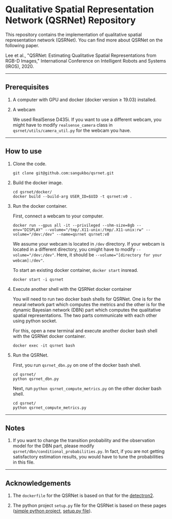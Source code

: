# Qualitative Spatial Representation Network (QSRNet) Repository

This repository contains the implementation of qualitative spatial representation network (QSRNet). You can find more about QSRNet on the following paper.

Lee et al., "QSRNet: Estimating Qualitative Spatial Representations from RGB-D Images," International Conference on Intelligent Robots and Systems (IROS), 2020.

---------------

## Prerequisites

1. A computer with GPU and docker (docker version ≥ 19.03) installed.

2. A webcam

    We used RealSense D435i. If you want to use a different webcam, you might have to modify ``realsense_camera`` class in ``qsrnet/utils/camera_util.py`` for the webcam you have.

---------------

## How to use

1. Clone the code.

    ```
    git clone git@github.com:sangukbo/qsrnet.git
    ```

2. Build the docker image.

    ```
    cd qsrnet/docker/
    docker build --build-arg USER_ID=$UID -t qsrnet:v0 .
    ```

3. Run the docker container.

    First, connect a webcam to your computer.

    ```
    docker run --gpus all -it --privileged --shm-size=8gb --env="DISPLAY" --volume="/tmp/.X11-unix:/tmp/.X11-unix:rw" --volume="/dev:/dev" --name=qsrnet qsrnet:v0
    ```

    We assume your webcam is located in ```/dev``` directory. If your webcam is located in a different directory, you cmight have to modify ```--volume="/dev:/dev"```. Here, it should be ```--volume="[directory for your webcam]:/dev"```.

    To start an existing docker container, ``docker start`` insread.

    ```
    docker start -i qsrnet
    ```

4. Execute another shell with the QSRNet docker container

    You will need to run two docker bash shells for QSRNet. One is for the neural network part which computes the metrics and the other is for the dynamic Bayesian network (DBN) part which computes the qualitative spatial representations. The two parts communicate with each other using python socket.

    For this, open a new terminal and execute another docker bash shell with the QSRNet docker container.

    ```
    docker exec -it qsrnet bash
    ```

5. Run the QSRNet.

    First, you run ``qsrnet_dbn.py`` on one of the docker bash shell.

    ```
    cd qsrnet/
    python qsrnet_dbn.py
    ```

    Next, run ``python qsrnet_compute_metrics.py`` on the other docker bash shell.

    ```
    cd qsrnet/
    python qsrnet_compute_metrics.py
    ```

---------------

## Notes

1. If you want to change the transition probability and the observation model for the DBN part, please modify ``qsrnet/dbn/conditional_probabilities.py``. In fact, if you are not getting satisfactory estimation results, you would have to tune the probabilities in this file.

---------------

## Acknowledgements

1. The ``dockerfile`` for the QSRNet is based on that for the [detectron2](https://github.com/facebookresearch/detectron2).

2. The python project ``setup.py`` file for the QSRNet is based on these pages ([simple python project](http://www.kennethreitz.org/essays/repository-structure-and-python), [setup.py file](https://github.com/kennethreitz/setup.py)).
